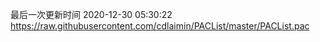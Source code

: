 最后一次更新时间 2020-12-30 05:30:22
https://raw.githubusercontent.com/cdlaimin/PACList/master/PACList.pac

